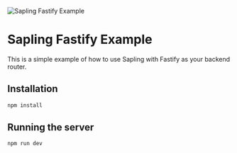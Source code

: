 ![Sapling Fastify Example](./github/image.png)

# Sapling Fastify Example

This is a simple example of how to use Sapling with Fastify as your backend
router.

## Installation

```bash
npm install
```

## Running the server

```bash
npm run dev
```
